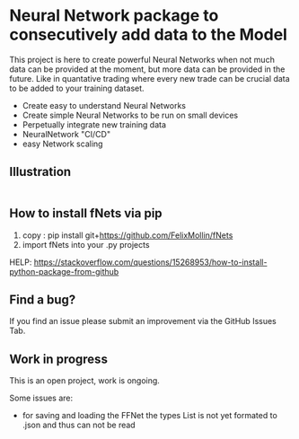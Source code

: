 # Neural Network package to consecutively add data to the Model 

This project is here to create powerful Neural Networks when not much data can 
be provided at the moment, but more data can be provided in the future. 
Like in quantative trading where every new trade can be crucial data to be added 
to your training dataset. 

* Create easy to understand Neural Networks
* Create simple Neural Networks to be run on small devices
* Perpetually integrate new training data
* NeuralNetwork "CI/CD"
* easy Network scaling

## Illustration

<div class="mxgraph" style="max-width:100%;border:1px solid transparent;" data-mxgraph="{&quot;highlight&quot;:&quot;#0000ff&quot;,&quot;nav&quot;:true,&quot;resize&quot;:true,&quot;xml&quot;:&quot;&lt;mxfile host=\&quot;app.diagrams.net\&quot; agent=\&quot;Mozilla/5.0 (Windows NT 10.0; Win64; x64; rv:143.0) Gecko/20100101 Firefox/143.0\&quot; version=\&quot;28.2.5\&quot;&gt;&lt;diagram name=\&quot;Seite-1\&quot; id=\&quot;0hn1e94MP3sUYB_hYcUG\&quot;&gt;&lt;mxGraphModel dx=\&quot;689\&quot; dy=\&quot;379\&quot; grid=\&quot;1\&quot; gridSize=\&quot;10\&quot; guides=\&quot;1\&quot; tooltips=\&quot;1\&quot; connect=\&quot;1\&quot; arrows=\&quot;1\&quot; fold=\&quot;1\&quot; page=\&quot;1\&quot; pageScale=\&quot;1\&quot; pageWidth=\&quot;827\&quot; pageHeight=\&quot;1169\&quot; math=\&quot;0\&quot; shadow=\&quot;0\&quot;&gt;&lt;root&gt;&lt;mxCell id=\&quot;0\&quot;/&gt;&lt;mxCell id=\&quot;1\&quot; parent=\&quot;0\&quot;/&gt;&lt;mxCell id=\&quot;TBIElyr1RlsonGQ39_RC-12\&quot; style=\&quot;edgeStyle=orthogonalEdgeStyle;rounded=0;orthogonalLoop=1;jettySize=auto;html=1;\&quot; edge=\&quot;1\&quot; parent=\&quot;1\&quot; source=\&quot;TBIElyr1RlsonGQ39_RC-11\&quot;&gt;&lt;mxGeometry relative=\&quot;1\&quot; as=\&quot;geometry\&quot;&gt;&lt;mxPoint x=\&quot;140\&quot; y=\&quot;160\&quot; as=\&quot;targetPoint\&quot;/&gt;&lt;/mxGeometry&gt;&lt;/mxCell&gt;&lt;mxCell id=\&quot;TBIElyr1RlsonGQ39_RC-11\&quot; value=\&quot;Train Data\&quot; style=\&quot;strokeWidth=2;html=1;shape=mxgraph.flowchart.database;whiteSpace=wrap;fontFamily=Times New Roman;\&quot; vertex=\&quot;1\&quot; parent=\&quot;1\&quot;&gt;&lt;mxGeometry x=\&quot;40\&quot; y=\&quot;120\&quot; width=\&quot;60\&quot; height=\&quot;80\&quot; as=\&quot;geometry\&quot;/&gt;&lt;/mxCell&gt;&lt;mxCell id=\&quot;TBIElyr1RlsonGQ39_RC-18\&quot; style=\&quot;edgeStyle=orthogonalEdgeStyle;rounded=0;orthogonalLoop=1;jettySize=auto;html=1;exitX=1;exitY=0.5;exitDx=0;exitDy=0;entryX=0;entryY=0.5;entryDx=0;entryDy=0;\&quot; edge=\&quot;1\&quot; parent=\&quot;1\&quot; source=\&quot;TBIElyr1RlsonGQ39_RC-25\&quot; target=\&quot;TBIElyr1RlsonGQ39_RC-29\&quot;&gt;&lt;mxGeometry relative=\&quot;1\&quot; as=\&quot;geometry\&quot;&gt;&lt;mxPoint x=\&quot;280\&quot; y=\&quot;190\&quot; as=\&quot;targetPoint\&quot;/&gt;&lt;mxPoint x=\&quot;220\&quot; y=\&quot;200\&quot; as=\&quot;sourcePoint\&quot;/&gt;&lt;Array as=\&quot;points\&quot;&gt;&lt;mxPoint x=\&quot;280\&quot; y=\&quot;160\&quot;/&gt;&lt;mxPoint x=\&quot;280\&quot; y=\&quot;190\&quot;/&gt;&lt;/Array&gt;&lt;/mxGeometry&gt;&lt;/mxCell&gt;&lt;mxCell id=\&quot;TBIElyr1RlsonGQ39_RC-17\&quot; style=\&quot;edgeStyle=orthogonalEdgeStyle;rounded=0;orthogonalLoop=1;jettySize=auto;html=1;entryX=0;entryY=0.5;entryDx=0;entryDy=0;\&quot; edge=\&quot;1\&quot; parent=\&quot;1\&quot; source=\&quot;TBIElyr1RlsonGQ39_RC-16\&quot; target=\&quot;TBIElyr1RlsonGQ39_RC-26\&quot;&gt;&lt;mxGeometry relative=\&quot;1\&quot; as=\&quot;geometry\&quot;&gt;&lt;mxPoint x=\&quot;280\&quot; y=\&quot;130\&quot; as=\&quot;targetPoint\&quot;/&gt;&lt;Array as=\&quot;points\&quot;&gt;&lt;mxPoint x=\&quot;250\&quot; y=\&quot;160\&quot;/&gt;&lt;mxPoint x=\&quot;280\&quot; y=\&quot;160\&quot;/&gt;&lt;mxPoint x=\&quot;280\&quot; y=\&quot;130\&quot;/&gt;&lt;/Array&gt;&lt;/mxGeometry&gt;&lt;/mxCell&gt;&lt;mxCell id=\&quot;TBIElyr1RlsonGQ39_RC-16\&quot; value=\&quot;new Data\&quot; style=\&quot;shape=parallelogram;html=1;strokeWidth=2;perimeter=parallelogramPerimeter;whiteSpace=wrap;rounded=1;arcSize=12;size=0.23;fontFamily=Times New Roman;\&quot; vertex=\&quot;1\&quot; parent=\&quot;1\&quot;&gt;&lt;mxGeometry x=\&quot;220\&quot; y=\&quot;70\&quot; width=\&quot;70\&quot; height=\&quot;30\&quot; as=\&quot;geometry\&quot;/&gt;&lt;/mxCell&gt;&lt;mxCell id=\&quot;TBIElyr1RlsonGQ39_RC-25\&quot; value=\&quot;trained Network\&quot; style=\&quot;html=1;whiteSpace=wrap;fontFamily=Times New Roman;\&quot; vertex=\&quot;1\&quot; parent=\&quot;1\&quot;&gt;&lt;mxGeometry x=\&quot;140\&quot; y=\&quot;140\&quot; width=\&quot;80\&quot; height=\&quot;40\&quot; as=\&quot;geometry\&quot;/&gt;&lt;/mxCell&gt;&lt;mxCell id=\&quot;TBIElyr1RlsonGQ39_RC-26\&quot; value=\&quot;old Network\&quot; style=\&quot;html=1;whiteSpace=wrap;fontFamily=Times New Roman;\&quot; vertex=\&quot;1\&quot; parent=\&quot;1\&quot;&gt;&lt;mxGeometry x=\&quot;300\&quot; y=\&quot;110\&quot; width=\&quot;80\&quot; height=\&quot;40\&quot; as=\&quot;geometry\&quot;/&gt;&lt;/mxCell&gt;&lt;mxCell id=\&quot;TBIElyr1RlsonGQ39_RC-30\&quot; style=\&quot;edgeStyle=orthogonalEdgeStyle;rounded=0;orthogonalLoop=1;jettySize=auto;html=1;\&quot; edge=\&quot;1\&quot; parent=\&quot;1\&quot; source=\&quot;TBIElyr1RlsonGQ39_RC-29\&quot;&gt;&lt;mxGeometry relative=\&quot;1\&quot; as=\&quot;geometry\&quot;&gt;&lt;mxPoint x=\&quot;420\&quot; y=\&quot;160\&quot; as=\&quot;targetPoint\&quot;/&gt;&lt;Array as=\&quot;points\&quot;&gt;&lt;mxPoint x=\&quot;400\&quot; y=\&quot;190\&quot;/&gt;&lt;mxPoint x=\&quot;400\&quot; y=\&quot;160\&quot;/&gt;&lt;/Array&gt;&lt;/mxGeometry&gt;&lt;/mxCell&gt;&lt;mxCell id=\&quot;TBIElyr1RlsonGQ39_RC-29\&quot; value=\&quot;training Network\&quot; style=\&quot;verticalLabelPosition=middle;verticalAlign=middle;html=1;shape=process;whiteSpace=wrap;rounded=1;size=0.14;arcSize=6;labelPosition=center;align=center;fontFamily=Times New Roman;\&quot; vertex=\&quot;1\&quot; parent=\&quot;1\&quot;&gt;&lt;mxGeometry x=\&quot;300\&quot; y=\&quot;170\&quot; width=\&quot;80\&quot; height=\&quot;40\&quot; as=\&quot;geometry\&quot;/&gt;&lt;/mxCell&gt;&lt;mxCell id=\&quot;TBIElyr1RlsonGQ39_RC-31\&quot; value=\&quot;new Network\&quot; style=\&quot;html=1;whiteSpace=wrap;fontFamily=Times New Roman;\&quot; vertex=\&quot;1\&quot; parent=\&quot;1\&quot;&gt;&lt;mxGeometry x=\&quot;420\&quot; y=\&quot;140\&quot; width=\&quot;80\&quot; height=\&quot;40\&quot; as=\&quot;geometry\&quot;/&gt;&lt;/mxCell&gt;&lt;mxCell id=\&quot;TBIElyr1RlsonGQ39_RC-32\&quot; value=\&quot;\&quot; style=\&quot;endArrow=classic;html=1;rounded=0;exitX=0.437;exitY=1.019;exitDx=0;exitDy=0;exitPerimeter=0;entryX=0.5;entryY=0.333;entryDx=0;entryDy=0;entryPerimeter=0;\&quot; edge=\&quot;1\&quot; parent=\&quot;1\&quot; source=\&quot;TBIElyr1RlsonGQ39_RC-16\&quot; target=\&quot;TBIElyr1RlsonGQ39_RC-35\&quot;&gt;&lt;mxGeometry width=\&quot;50\&quot; height=\&quot;50\&quot; relative=\&quot;1\&quot; as=\&quot;geometry\&quot;&gt;&lt;mxPoint x=\&quot;200\&quot; y=\&quot;190\&quot; as=\&quot;sourcePoint\&quot;/&gt;&lt;mxPoint x=\&quot;240\&quot; y=\&quot;160\&quot; as=\&quot;targetPoint\&quot;/&gt;&lt;/mxGeometry&gt;&lt;/mxCell&gt;&lt;mxCell id=\&quot;TBIElyr1RlsonGQ39_RC-34\&quot; style=\&quot;edgeStyle=orthogonalEdgeStyle;rounded=0;orthogonalLoop=1;jettySize=auto;html=1;entryX=0.5;entryY=0;entryDx=0;entryDy=0;entryPerimeter=0;\&quot; edge=\&quot;1\&quot; parent=\&quot;1\&quot; source=\&quot;TBIElyr1RlsonGQ39_RC-16\&quot; target=\&quot;TBIElyr1RlsonGQ39_RC-11\&quot;&gt;&lt;mxGeometry relative=\&quot;1\&quot; as=\&quot;geometry\&quot;/&gt;&lt;/mxCell&gt;&lt;mxCell id=\&quot;TBIElyr1RlsonGQ39_RC-35\&quot; value=\&quot;integrate()\&quot; style=\&quot;text;html=1;align=center;verticalAlign=middle;whiteSpace=wrap;rounded=0;fontSize=11;fontFamily=Times New Roman;\&quot; vertex=\&quot;1\&quot; parent=\&quot;1\&quot;&gt;&lt;mxGeometry x=\&quot;220\&quot; y=\&quot;150\&quot; width=\&quot;60\&quot; height=\&quot;30\&quot; as=\&quot;geometry\&quot;/&gt;&lt;/mxCell&gt;&lt;/root&gt;&lt;/mxGraphModel&gt;&lt;/diagram&gt;&lt;/mxfile&gt;&quot;,&quot;toolbar&quot;:&quot;pages zoom layers lightbox&quot;,&quot;page&quot;:0}"></div>

## How to install fNets via pip

1. copy : pip install git+https://github.com/FelixMollin/fNets 
2. import fNets into your .py projects

HELP: https://stackoverflow.com/questions/15268953/how-to-install-python-package-from-github

## Find a bug?

If you find an issue please submit an improvement via the GitHub Issues Tab. 

## Work in progress

This is an open project, work is ongoing. 

Some issues are:
* for saving and loading the FFNet the types List is not yet formated to .json and thus can not be read 
